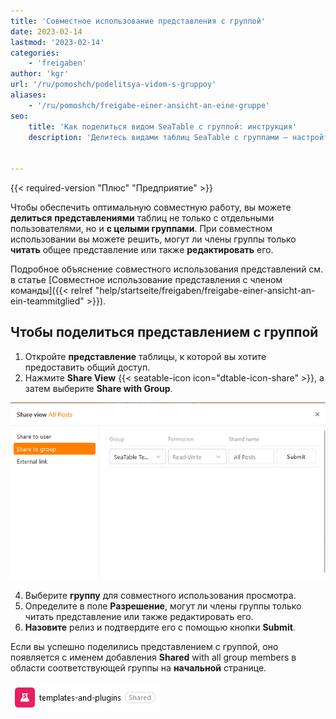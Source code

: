 ```yaml
---
title: 'Совместное использование представления с группой'
date: 2023-02-14
lastmod: '2023-02-14'
categories:
    - 'freigaben'
author: 'kgr'
url: '/ru/pomoshch/podelitsya-vidom-s-gruppoy'
aliases:
    - '/ru/pomoshch/freigabe-einer-ansicht-an-eine-gruppe'
seo:
    title: 'Как поделиться видом SeaTable с группой: инструкция'
    description: 'Делитесь видами таблиц SeaTable с группами — настройте права доступа, название и быстро включайте командную работу.'


---
```


{{< required-version "Плюс" "Предприятие" >}}

Чтобы обеспечить оптимальную совместную работу, вы можете **делиться** **представлениями** таблиц не только с отдельными пользователями, но и **с целыми группами**. При совместном использовании вы можете решить, могут ли члены группы только **читать** общее представление или также **редактировать** его.

Подробное объяснение совместного использования представлений см. в статье [Совместное использование представления с членом команды]({{< relref "help/startseite/freigaben/freigabe-einer-ansicht-an-ein-teammitglied" >}}).

## Чтобы поделиться представлением с группой

1. Откройте **представление** таблицы, к которой вы хотите предоставить общий доступ.
2. Нажмите **Share View** {{< seatable-icon icon="dtable-icon-share" >}}, а затем выберите **Share with Group**.

![Совместное использование представления с группой](images/Freigabe-einer-Ansicht-an-eine-Gruppe.png)

4. Выберите **группу** для совместного использования просмотра.
5. Определите в поле **Разрешение**, могут ли члены группы только читать представление или также редактировать его.
6. **Назовите** релиз и подтвердите его с помощью кнопки **Submit**.

Если вы успешно поделились представлением с группой, оно появляется с именем добавления **Shared** with all group members в области соответствующей группы на **начальной** странице.

![Раздельный просмотр в группе на главной странице](images/Geteilte-Ansicht-in-einer-Gruppe-auf-der-Startseite.png)
